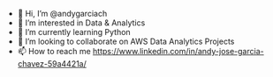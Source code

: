 - 👋 Hi, I’m @andygarciach
- 👀 I’m interested in Data & Analytics
- 🌱 I’m currently learning Python
- 💞️ I’m looking to collaborate on AWS Data Analytics Projects
- 📫 How to reach me https://www.linkedin.com/in/andy-jose-garcia-chavez-59a4421a/

<!---
andygarciach/andygarciach is a ✨ special ✨ repository because its `README.md` (this file) appears on your GitHub profile.
You can click the Preview link to take a look at your changes.
--->
